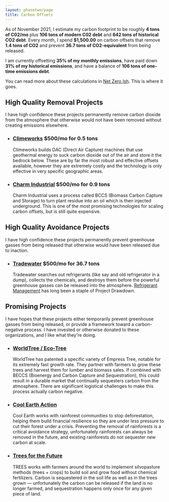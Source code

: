 ```yaml
---
layout: phasetwo/page
title: Carbon Offsets
---
```


As of November 2021, I estimate my carbon footprint to be roughly **4 tons of C02/mo** plus **106 tons of modern C02 debt** and **642 tons of historical CO2 debt**. Every month, I spend **$1,500.00** on carbon offsets that remove **1.4 tons of CO2** and prevent **36.7 tons of CO2-equivalent** from being released.

I am currently offsetting **35% of my monthly emissions**, have paid down **31% of my historical emissions**, and have a balance of **106 tons of one-time emissions debt**.

You can read more about these calculations in [Net Zero Ish](/posts/net-zero-ish). This is where it goes.

## High Quality Removal Projects

I have high confidence these projects permanently remove carbon dioxide from the atmosphere that otherwise would not have been removed without creating emissions elsewhere.

<ul class="nonprofits">
  <li>
  <h3><a href="https://climeworks.com/invitation/Jy04DG0A">Climeworks</a> $500/mo for 0.5 tons</h3>
  <p>Climeworks builds DAC (Direct Air Capture) machines that use geothermal energy to suck carbon dioxide out of the air and store it the bedrock below. These are by far the most robust and effective offsets available, however they are extremely costly and the technology is only effective in very specific geographic areas.</p>
  </li>
  <li>
  <h3><a href="https://charmindustrial.com/">Charm Industrial</a> $500/mo for 0.9 tons</h3>
  <p>Charm Industrial uses a process called BCCS (Biomass Carbon Capture and Storage) to turn plant residue into an oil which is then injected underground. This is one of the most promising technologies for scaling carbon offsets, but is still quite expensive.</p>
  </li>
</ul>

## High Quality Avoidance Projects

I have high confidence these projects permanently prevent greenhouse gasses from being released that otherwise would have been released due to inaction.

<ul class="nonprofits">
  <li>
  <h3><a href="https://tradewater.us">Tradewater</a> $500/mo for 36.7 tons</h3>
  <p>Tradewater searches out refrigerants (like say and old refrigerator in a dump), collects the chemicals, and destroys them before the powerful greenhouse gasses can be released into the atmosphere. <a href="https://drawdown.org/solutions/refrigerant-management">Refrigerant Management</a> has long been a staple of Project Drawdown.</p>
  </li>
</ul>

## Promising Projects

I have hopes that these projects either temporarily prevent greenhouse gasses from being released, or provide a framework toward a carbon-negative process. I have invested or otherwise donated to these organizations, and I like what they're doing.

<ul class="nonprofits">
  <li>
  <h3><a href="https://www.worldtree.eco/">WorldTree / Eco-Tree</a></h3>
  <p>WorldTree has patented a specific variety of Empress Tree, notable for its extremely fast growth rate. They partner with farmers to grow these trees and harvest them for lumber and biomass sales. If combined with BECCS (Bioenergy and Carbon Capture and Sequestration), this could result in a durable market that continually sequesters carbon from the atmosphere. There are significant logistical challenges to make this process actually carbon negative.</p>
  </li>
  <li>
  <h3><a href="https://www.coolearth.org/">Cool Earth Action</a></h3>
  <p>Cool Earth works with rainforest communities to stop deforestation, helping them build financial resilience so they are under less pressure to cut their forest under a crisis. Preventing the removal of rainforests is a critical avoidance strategy, unfortunately rainforests can always be removed in the future, and existing rainforests do not sequester new carbon at scale.</p>
  </li>
  <li>
  <h3><a href="https://trees.org">Trees for the Future</a></h3>
  <p>TREES works with farmers around the world to implement silvopasture methods (trees + crops) to build soil and grow food without chemical fertilizers. Carbon is sequestered in the soil life as well as in the trees grown — unfortunately the carbon can be released if the land is no longer farmed, and sequestration happens only once for any given piece of land.</p>
  </li>
</ul>

